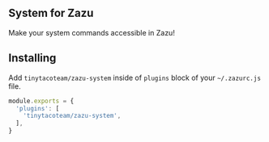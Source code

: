 ## System for Zazu

Make your system commands accessible in Zazu!

## Installing

Add `tinytacoteam/zazu-system` inside of `plugins` block of your
`~/.zazurc.js` file.

~~~ javascript
module.exports = {
  'plugins': [
    'tinytacoteam/zazu-system',
  ],
}
~~~
